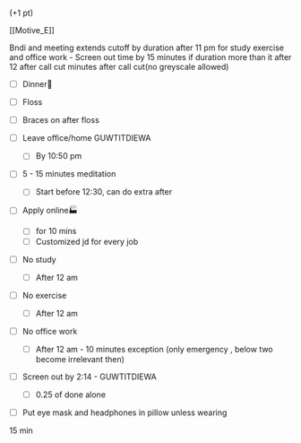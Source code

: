 (+1 pt)

[[Motive_E]]

Bndi and meeting extends cutoff by duration after 11 pm for study exercise and office work - Screen out time by 15 minutes if duration more than it after 12 after call cut minutes after call cut(no greyscale allowed)

- [ ] Dinner🍱
- [ ] Floss
- [ ] Braces on after floss
- [ ] Leave office/home GUWTITDIEWA
    - [ ] By 10:50 pm
- [ ] 5 - 15 minutes meditation
    - [ ] Start before 12:30, can do extra after
- [ ] Apply online🏭
    - [ ] for 10 mins
    - [ ] Customized jd for every job
- [ ] No study
    - [ ] After 12 am
- [ ] No exercise
    - [ ] After 12 am
- [ ] No office work
    - [ ] After 12 am - 10 minutes exception (only emergency , below two become irrelevant then)
- [ ] Screen out by 2:14 - GUWTITDIEWA
    - [ ] 0.25 of done alone
- [ ] Put eye mask and headphones in pillow unless wearing


15 min
